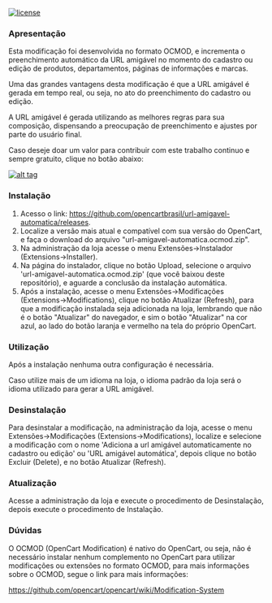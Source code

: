 [![license][licenca-badge]][LICENSE]

### Apresentação

Esta modificação foi desenvolvida no formato OCMOD, e incrementa o preenchimento automático da URL amigável no momento do cadastro ou edição de produtos, departamentos, páginas de informações e marcas.

Uma das grandes vantagens desta modificação é que a URL amigável é gerada em tempo real, ou seja, no ato do preenchimento do cadastro ou edição.

A URL amigável é gerada utilizando as melhores regras para sua composição, dispensando a preocupação de preenchimento e ajustes por parte do usuário final.

Caso deseje doar um valor para contribuir com este trabalho continuo e sempre gratuito, clique no botão abaixo:

[![alt tag](https://www.paypalobjects.com/pt_BR/BR/i/btn/btn_donateCC_LG.gif)](https://www.paypal.com/cgi-bin/webscr?cmd=_s-xclick&hosted_button_id=7G9TR9PXS6G5J)

### Instalação

 1. Acesso o link: https://github.com/opencartbrasil/url-amigavel-automatica/releases.
 2. Localize a versão mais atual e compatível com sua versão do OpenCart, e faça o download do arquivo "url-amigavel-automatica.ocmod.zip".
 3. Na administração da loja acesse o menu Extensões→Instalador (Extensions→Installer).
 4. Na página do instalador, clique no botão Upload, selecione o arquivo 'url-amigavel-automatica.ocmod.zip' (que você baixou deste repositório), e aguarde a conclusão da instalação automática.
 5. Após a instalação, acesse o menu Extensões→Modificações (Extensions→Modifications), clique no botão Atualizar (Refresh), para que a modificação instalada seja adicionada na loja, lembrando que não é o botão "Atualizar" do navegador, e sim o botão "Atualizar" na cor azul, ao lado do botão laranja e vermelho na tela do próprio OpenCart.

### Utilização

Após a instalação nenhuma outra configuração é necessária.

Caso utilize mais de um idioma na loja, o idioma padrão da loja será o idioma utilizado para gerar a URL amigável.

### Desinstalação

Para desinstalar a modificação, na administração da loja, acesse o menu Extensões→Modificações (Extensions→Modifications), localize e selecione a modificação com o nome 'Adiciona a url amigável automaticamente no cadastro ou edição' ou 'URL amigável automática', depois clique no botão Excluir (Delete), e no botão Atualizar (Refresh).

### Atualização

Acesse a administração da loja e execute o procedimento de Desinstalação, depois execute o procedimento de Instalação.

### Dúvidas

O OCMOD (OpenCart Modification) é nativo do OpenCart, ou seja, não é necessário instalar nenhum complemento no OpenCart para utilizar modificações ou extensões no formato OCMOD, para mais informações sobre o OCMOD, segue o link para mais informações:

https://github.com/opencart/opencart/wiki/Modification-System

[licenca-badge]: https://img.shields.io/badge/licença-GPLv3-blue.svg
[LICENSE]: ./LICENSE

